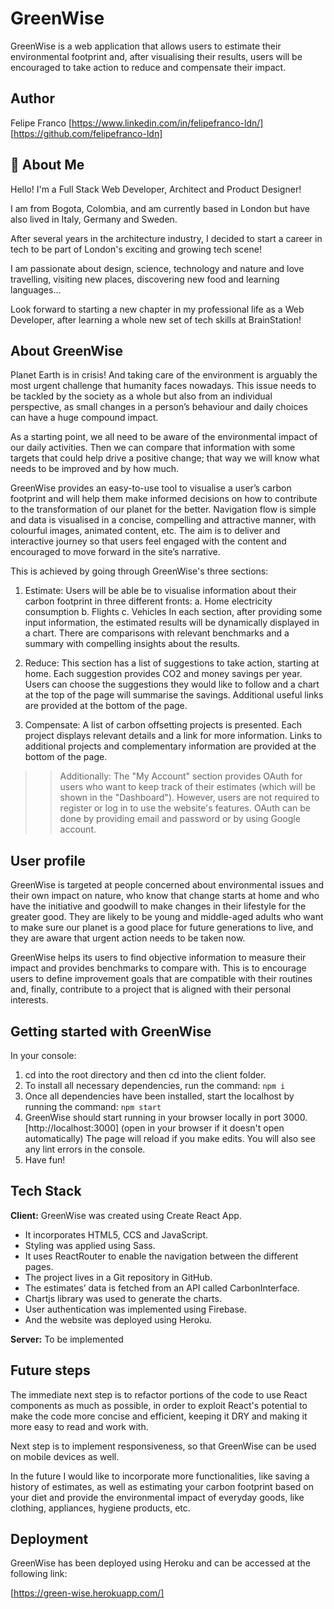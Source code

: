 # GreenWise

GreenWise is a web application that allows users to estimate their environmental footprint and, after visualising their results, users will be encouraged to take action to reduce and compensate their impact.

## Author

Felipe Franco
[https://www.linkedin.com/in/felipefranco-ldn/]
[https://github.com/felipefranco-ldn]

## 🚀 About Me

Hello! I'm a Full Stack Web Developer, Architect and Product Designer!

I am from Bogota, Colombia, and am currently based in London but have also lived in Italy, Germany and Sweden.

After several years in the architecture industry, I decided to start a career in tech to be part of London's exciting and growing tech scene!

I am passionate about design, science, technology and nature and love travelling, visiting new places, discovering new food and learning languages...

Look forward to starting a new chapter in my professional life as a Web Developer, after learning a whole new set of tech skills at BrainStation!

## About GreenWise

Planet Earth is in crisis! And taking care of the environment is arguably the most urgent challenge that humanity faces nowadays. This issue needs to be tackled by the society as a whole but also from an individual perspective, as small changes in a person’s behaviour and daily choices can have a huge compound impact.

As a starting point, we all need to be aware of the environmental impact of our daily activities. Then we can compare that information with some targets that could help drive a positive change; that way we will know what needs to be improved and by how much.

GreenWise provides an easy-to-use tool to visualise a user’s carbon footprint and will help them make informed decisions on how to contribute to the transformation of our planet for the better. Navigation flow is simple and data is visualised in a concise, compelling and attractive manner, with colourful images, animated content, etc. The aim is to deliver and interactive journey so that users feel engaged with the content and encouraged to move forward in the site’s narrative.

This is achieved by going through GreenWise's three sections:

1. Estimate:
   Users will be able be to visualise information about their carbon footprint in three different fronts:
   a. Home electricity consumption
   b. Flights
   c. Vehicles
   In each section, after providing some input information, the estimated results will be dynamically displayed in a chart. There are comparisons with relevant benchmarks and a summary with compelling insights about the results.

2. Reduce:
   This section has a list of suggestions to take action, starting at home. Each suggestion provides CO2 and money savings per year. Users can choose the suggestions they would like to follow and a chart at the top of the page will summarise the savings. Additional useful links are provided at the bottom of the page.

3. Compensate:
   A list of carbon offsetting projects is presented. Each project displays relevant details and a link for more information. Links to additional projects and complementary information are provided at the bottom of the page.

> > Additionally:
> > The "My Account" section provides OAuth for users who want to keep track of their estimates (which will be shown in the "Dashboard"). However, users are not required to register or log in to use the website's features. OAuth can be done by providing email and password or by using Google account.

## User profile

GreenWise is targeted at people concerned about environmental issues and their own impact on nature, who know that change starts at home and who have the initiative and goodwill to make changes in their lifestyle for the greater good. They are likely to be young and middle-aged adults who want to make sure our planet is a good place for future generations to live, and they are aware that urgent action needs to be taken now.

GreenWise helps its users to find objective information to measure their impact and provides benchmarks to compare with. This is to encourage users to define improvement goals that are compatible with their routines and, finally, contribute to a project that is aligned with their personal interests.

## Getting started with GreenWise

In your console:

1. cd into the root directory and then cd into the client folder.
2. To install all necessary dependencies, run the command:
   `npm i`
3. Once all dependencies have been installed, start the localhost by running the command:
   `npm start`
4. GreenWise should start running in your browser locally in port 3000.
   [http://localhost:3000] (open in your browser if it doesn't open automatically)
   The page will reload if you make edits.
   You will also see any lint errors in the console.
5. Have fun!

## Tech Stack

**Client:**
GreenWise was created using Create React App.

- It incorporates HTML5, CCS and JavaScript.
- Styling was applied using Sass.
- It uses ReactRouter to enable the navigation between the different pages.
- The project lives in a Git repository in GitHub.
- The estimates’ data is fetched from an API called CarbonInterface.
- Chartjs library was used to generate the charts.
- User authentication was implemented using Firebase.
- And the website was deployed using Heroku.

**Server:**
To be implemented

## Future steps

The immediate next step is to refactor portions of the code to use React components as much as possible, in order to exploit React's potential to make the code more concise and efficient, keeping it DRY and making it more easy to read and work with.

Next step is to implement responsiveness, so that GreenWise can be used on mobile devices as well.

In the future I would like to incorporate more functionalities, like saving a history of estimates, as well as estimating your carbon footprint based on your diet and provide the environmental impact of everyday goods, like clothing, appliances, hygiene products, etc.

## Deployment

GreenWise has been deployed using Heroku and can be accessed at the following link:

[https://green-wise.herokuapp.com/]
